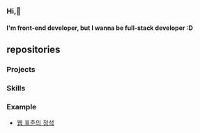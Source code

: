 ### Hi,👋
#### I'm front-end developer, but I wanna be full-stack developer :D


## repositories
### Projects

### Skills

### Example
- [웹 표준의 정석](https://github.com/min2oyo/doit-web-standard)






<!--
**min2oyo/min2oyo** is a ✨ _special_ ✨ repository because its `README.md` (this file) appears on your GitHub profile.

Here are some ideas to get you started:

- 🔭 I’m currently working on ...
- 🌱 I’m currently learning ...
- 👯 I’m looking to collaborate on ...
- 🤔 I’m looking for help with ...
- 💬 Ask me about ...
- 📫 How to reach me: ...
- 😄 Pronouns: ...
- ⚡ Fun fact: ...
-->
